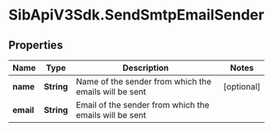 # SibApiV3Sdk.SendSmtpEmailSender

## Properties
Name | Type | Description | Notes
------------ | ------------- | ------------- | -------------
**name** | **String** | Name of the sender from which the emails will be sent | [optional] 
**email** | **String** | Email of the sender from which the emails will be sent | 



